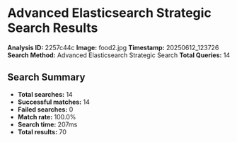 # Advanced Elasticsearch Strategic Search Results

**Analysis ID:** 2257c44c
**Image:** food2.jpg
**Timestamp:** 20250612_123726
**Search Method:** Advanced Elasticsearch Strategic Search
**Total Queries:** 14

## Search Summary

- **Total searches:** 14
- **Successful matches:** 14
- **Failed searches:** 0
- **Match rate:** 100.0%
- **Search time:** 207ms
- **Total results:** 70

